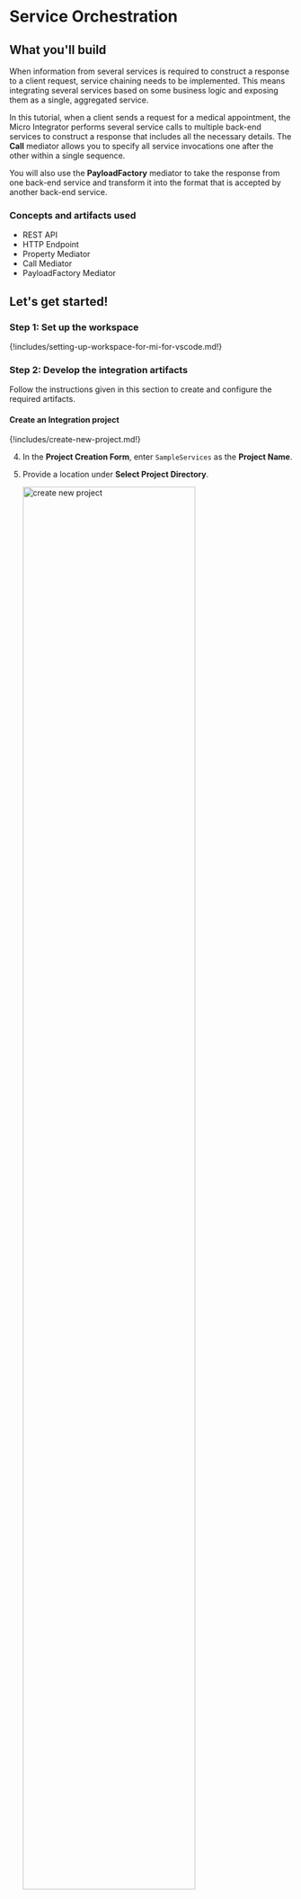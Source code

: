 # Service Orchestration

## What you'll build

When information from several services is required to construct a response to a client request, service chaining needs to be implemented. This means integrating several services based on some business logic and exposing them as a single, aggregated service.

In this tutorial, when a client sends a request for a medical appointment, the Micro Integrator performs several service calls to multiple back-end services to construct a response that includes all the necessary details. The **Call** mediator allows you to specify all service invocations one after the other within a single sequence.

You will also use the **PayloadFactory** mediator to take the response from one back-end service and transform it into the format that is accepted by another back-end service.

### Concepts and artifacts used

-   REST API
-   HTTP Endpoint
-   Property Mediator
-   Call Mediator
-   PayloadFactory Mediator

## Let's get started!

### Step 1: Set up the workspace

{!includes/setting-up-workspace-for-mi-for-vscode.md!}

### Step 2: Develop the integration artifacts

Follow the instructions given in this section to create and configure the required artifacts.

#### Create an Integration project

{!includes/create-new-project.md!}

4. In the **Project Creation Form**, enter `SampleServices` as the **Project Name**.

5. Provide a location under **Select Project Directory**.

    <a href="{{base_path}}/assets/img/learn/tutorials/sending-simple-message-to-service/create-new-project.png"><img src="{{base_path}}/assets/img/learn/tutorials/sending-simple-message-to-service/create-new-project.png" alt="create new project" width="80%"></a>

6. Click **Create**.

Now let's start designing the integration by adding the necessary artifacts.

#### Create new Endpoints

Let's create three HTTP endpoints to represent all three back-end services: Hospital Service, Channeling Service, Payment Service.

1. Navigate to the **MI Project Explorer** > **Endpoints**.

    <a href="{{base_path}}/assets/img/develop/create-artifacts/create-endpoint/create-new-endpoint.png"><img src="{{base_path}}/assets/img/develop/create-artifacts/create-endpoint/create-new-endpoint.png" alt="create new endpoint" width="30%"></a>

2. Hover over **Endpoints** and click the **+** icon that appears.

    <a href="{{base_path}}/assets/img/learn/tutorials/add-endpoint.png"><img src="{{base_path}}/assets/img/learn/tutorials/add-endpoint.png" alt="Add endpoint" width="30%"></a>

3. Next, select **HTTP Endpoint** type from the **Create Endpoint Artifact** interface.

    <a href="{{base_path}}/assets/img/develop/mi-for-vscode/qsg/create-http-endpoint.png"><img src="{{base_path}}/assets/img/develop/mi-for-vscode/qsg/create-http-endpoint.png" alt="Create HTTP Endpoint" width="60%"></a>

4. In the **HTTP Endpoint Form** that appears, specify the following values to create the new endpoint.

    <table>
        <tr>
            <th>Property</th>
            <th>Value</th>
            <th>Description</th>
        </tr>
        <tr>
            <td>Endpoint Name </td>
            <td>
                <code>HospitalServicesEP</code>
            </td>
            <td>
                This is a single endpoint configured to forward requests to the relevant hospital by reading the hospital specified in the request payload.
            </td>
        </tr>
        <tr>
            <td>URI Template</td>
            <td>
                <code>http://localhost:9090/{uri.var.hospital}/categories/{uri.var.category}/reserve</code>
            </td>
            <td>
                The template for the request URL expected by the back-end service. The following two variables will be replaced by the corresponding values in the request message:
                <ul>
                  <li>{uri.var.hospital}</li>
                  <li>{uri.var.category}</li>
                </ul>
            </td>
        </tr>
        <tr>
            <td>Method</td>
            <td>
                <code>POST</code>
            </td>
            <td>
                Endpoint HTTP REST Method.
            </td>
        </tr>
    </table>

5.  Click **Create**.
   
6.  Create another **HTTP Endpoint** for the Channeling back-end service and specify the details given below:
   
    <table>
        <tr>
            <th>Property</th>
            <th>Value</th>
            <th>Description</th>
        </tr>
        <tr>
            <td>Endpoint Name</td>
            <td>`ChannelingFeeEP`</td>
            <td>The name of the endpoint.</td>
        </tr>
        <tr>
            <td>URI Template</td>
            <td><code>http://localhost:9090/{uri.var.hospital}/categories/appointments/{uri.var.appointment_id}/fee</code></td>
            <td>
                The template for the request URL expected by the back-end service. The following two variables will be replaced by the corresponding values in the request message:
                <ul>
                  <li>{uri.var.hospital}: This will be the hospital ID extracted from the original request payload.</li>
                  <li>{uri.var.appointment_id}: This will be the appointment ID extracted from the response payload that is received from the hospital service.</li>
                </ul>
            </td>
        </tr>
        <tr>
            <td>Method</td>
            <td>
                <code>GET</code>
            </td>
            <td>
                This endpoint artifact will be used to get information from the back-end service.
            </td>
        </tr>
    </table>

7.  Click **Create**.

8.  Create another **HTTP Endpoint** for the Settle Payment back-end service and specify the details given below:
   
    <table>
        <tr>
            <th>Property</th>
            <th>Value</th>
            <th>Description</th>
        </tr>
        <tr>
            <td>Endpoint Name</td>
            <td>`SettlePaymentEP`</td>
            <td>The name of the endpoint.</td>
        </tr>
        <tr>
            <td>URI Template</td>
            <td><code>http://localhost:9090/healthcare/payments</code></td>
            <td>
                The template for the request URL expected by the back-end service.
            </td>
        </tr>
        <tr>
            <td>Method</td>
            <td>
                <code>POST </code>
            </td>
            <td>
                This endpoint artifact will be used to post information to the back-end service.
            </td>
        </tr>
    </table>

9.  Click **Create**.

You have now created the endpoints that are required for this tutorial.

#### Create a REST API

1. Go to **MI Project Explorer** > **APIs**.

    <a href="{{base_path}}/assets/img/develop/create-artifacts/create-rest-api/create-rest-api.png"><img src="{{base_path}}/assets/img/develop/create-artifacts/create-rest-api/create-rest-api.png" alt="create new api" width="30%"></a>

2. Hover over **APIs** and click the **+** icon that appears to open the **API Form**.

    <a href="{{base_path}}/assets/img/learn/tutorials/add-api.png"><img src="{{base_path}}/assets/img/learn/tutorials/add-api.png" alt="add API" width="30%"></a>

3. Specify values for the required REST API properties:
    <table>
      <tr>
        <th>Property</th>
        <th>Value</th>
        <th>Description</th>
      </tr>
      <tr>
        <td>Name</td>
        <td><code>HealthcareAPI</code></td>
        <td>
          The name of the REST API.
        </td>
      </tr>
      <tr>
        <td>Context</td>
        <td><code>/healthcare </code></td>
        <td>
          Here you are anchoring the API in the <code>/healthcare </code> context. This will become part of the name of the generated URL used by the client when sending requests to the Healthcare service. For example, setting the context to /healthcare means that the API will only handle HTTP requests where the URL path starts with <code>http://host:port/healthcare<code>.
        </td>
      </tr>
    <table>                                                    
    <a href="{{base_path}}/assets/img/learn/tutorials/sending-simple-message-to-service/synapse-api-artifact.png"><img src="{{base_path}}/assets/img/learn/tutorials/sending-simple-message-to-service/synapse-api-artifact.png" alt="synapse API artifact" width="80%"></a>               

4. Click **Create**. This opens the **Service Designer** interface.

    You can now start configuring the API resource.

5. Click on the `GET` API resource under **Available resources** on the **Service Designer**.

    You will now see the graphical view of the `HealthcareAPI` with its default API Resource.

6. Click the **Edit** icon to edit the API resource.

    <a href="{{base_path}}/assets/img/learn/tutorials/sending-simple-message-to-service/edit-icon.png"><img src="{{base_path}}/assets/img/learn/tutorials/sending-simple-message-to-service/edit-icon.png" alt="edit icon" width="80%"></a>

7. Specify values for the required resource properties:

    <table>
    <tr>
        <th>Property</th>
        <th>Value</th>
        <th>Description</th>
    </tr>
    <tr>
        <td>URI-Template</td>
        <td><code>/categories/{category}/reserve</code></td>
        <td>
            The request URL should match this template. The {category} variable will be replaced with the value sent in the request.
        </td>
    </tr>
    <tr>
        <td>Url Style</td>
        <td>`URI_TEMPLATE`</td>
        <td>
            You can now specify dynamic variables to extract values from the request URL.
        </td>
    </tr>
    <tr>
        <td>Methods</td>
        <td>
            `POST`
        </td>
        <td>
            This API resource will accept POST requests.
        </td>
    </tr>
    </table>
8. Click **Update**.

#### Update the mediation flow

You can now start updating the API resource with the mediation flow.

1. To get started, click on the **+** icon to add the first mediator to the sequence.

2. Select **Property** mediator from the **Mediators** palette. This is used to extract the hospital name that is sent in the request payload. 
   
    <a href="{{base_path}}/assets/img/learn/tutorials/exposing-several-services/add-property-mediator.png"><img src="{{base_path}}/assets/img/learn/tutorials/exposing-several-services/add-property-mediator.png" alt="add property mediator" width="80%"></a>

3. With the **Property** mediator selected, access the **Properties** tab and give the following details:
  <table>
  <tr>
  <th>Property</th>
  <th>Value</th>
  <th>Description</th>
  </tr>
  <tr>
  <td>Property Name</td>
  <td><code>uri.var.hospital</code></td>
  <td>The name that will be used to refer this property's values.</td>
  </tr>
  <tr>
  <td>Property Action</td>
  <td><code>set</code></td>
  <td>The property action.</td>
  </tr>
  <tr>
  <td>Property Data Type</td>
  <td><code>String</code></td>
  <td>The property data type.</td>
  </tr>
  <tr>
  <td>Property Scope</td>
  <td><code>default</code></td>
  <td>The scope of the property.</td>
  </tr>
  <tr>
  <td>Value (Expression)</td>
  <td><code>json-eval(&#36;.hospital_id)</code></td>
  <td>
  <ol>
  <li>
  Click the <strong>Ex</strong> button before the <b>Value</b> field. This specifies the value type as <i>expression</i>.
  </li>
  <li>
  Enter <code>json-eval($.hospital_id)</code> as the expression value.
  </li>
  </ol>
  <b>Note</b>:
  This is the JSONPath expression that will extract the hospital from the request payload.
  </td>
  </tr>
  </table>

4. Click **Submit**.

5. Add a new **Property** mediator just after the previous property mediator. This will retrieve and store the card number that is sent in the request payload.

6. With the **Property** mediator selected, access the Properties tab and specify the following details:
  <table>
  <tr>
  <th>Property</th>
  <th>Value</th>
  <th>Description</th>
  </tr>
  <tr>
  <td>Property Name</td>
  <td><code>card_number</code></td>
  <td>The name of the property, which will be used to refer this property.</td>
  </tr>
  <tr>
  <td>Property Action</td>
  <td><code>set</code></td>
  <td>The property action.</td>
  </tr>
  <tr>
  <td>Property Data Type</td>
  <td><code>String</code></td>
  <td>The property data type.</td>
  </tr>
  <tr>
  <td>Value (Expression)</td>
  <td><code>json-eval(&#36;.cardNo)</code></td>
  <td>
  <ol>
  <li>Click the <strong>Ex</strong> button before the <b>Value</b> field. This specifies the value type as <i>expression</i>.</li>
  <li>Enter <code>json-eval($.cardNo)</code> as the expression value.</li>
  </ol>
  <b>Note</b>:
  This is the JSONPath expression that will extract the card number from the request payload.
  </td>
  </tr>
  <tr>
  <td>Description</td>
  <td>Get Card Number</td>
  <td>The description of the property.</td>
  </tr>
  </table>

7. Add a **Call** mediator from the **Mediators** palette. In the sequence palette, specify the endpoint as `HospitalServicesEP`. Click **Submit**.

    !!! Info
        Using the **Call** mediator allows us to define other service invocations following this mediator.
  
    !!! Note
        The following response will be returned from GrandOakEP, ClemencyEP, or PineValleyEP:
        ```json
        {
            "appointmentNumber": 1,
            "doctor": {
                "name": "thomas collins",
                "hospital": "grand oak community hospital",
                "category": "surgery",
                "availability": "9.00 a.m - 11.00 a.m",
                "fee": 7000.0
            },
            "patient": {
                "name": "John Doe",
                "dob": "1990-03-19",
                "ssn": "234-23-525",
                "address": "California",
                "phone": "8770586755",
                "email": "johndoe@gmail.com"
            },
            "fee": 7000.0,
            "confirmed": false
        }
        ```
        Let's use Property mediators to retrieve and store the values that you get from the response you receive from GrandOakEP, ClemencyEP, or PineValleyEP.

    <a href="{{base_path}}/assets/img/learn/tutorials/exposing-several-services/add-call-mediator.png"><img src="{{base_path}}/assets/img/learn/tutorials/exposing-several-services/add-call-mediator.png" alt="add call mediator" width="80%"></a>

8. Add another **Property** mediator after **Call** mediator to retrieve and store the value sent as `appointmentNumber`.

9. With the **Property** mediator selected, access the Properties tab and specify the following details:
  <table>
  <thead>
  <tr>
  <th>Property</th>
  <th>Value</th>
  <th>Description</th>
  </tr>
  </thead>
  <tbody>
  <tr>
  <td>Property Name</td>
  <td><code>uri.var.appointment_id</code></td>
  <td>This value is used when invoking <b>ChannelingFeeEP</b></td>
  </tr>
  <tr>
  <td>Property Action</td>
  <td><p>Select <strong>set</strong></p></td>
  <td>The action of the property</td>
  </tr>
  <tr>
  <td>Property Data Type</td>
  <td><code>String</code></td>
  <td>The property data type.</td>
  </tr>
  <tr>
  <td>Value (Expression)</td>
  <td><code>json-eval(&#36;.appointmentNumber)</code></td>
  <td>
  <ol>
  <li>Click the <strong>Ex</strong> button before the <b>Value</b> field. This specifies the value type as <i>expression</i>.</li>
  <li>Enter <code>json-eval($.appointmentNumber)</code> as the expression value.</li>
  </ol>
  <b>Note</b>:
  This is the JSONPath expression that will extract the appointment number from the request payload.
  </td>
  </tr>
  <tr>
  <td>Description</td>
  <td>Get Appointment Number</td>
  <td>The description of the property.</td>
  </tr>
  </tbody>
  </table>

10. Similarly, add two more **Property** mediators. They will retrieve and store the `doctor` details and `patient` details respectively from the response that is received from GrandOakEP, ClemencyEP, or PineValleyEP.

    - To store `doctor` details:

        <table>
        <tr>
        <th>Property</th>
        <th>Value</th>
        <th>Description</th>
        </tr>
        <tr>
        <td>Property Name</td>
        <td>
        <code>doctor_details</code>
        </td>
        <td>
        The property name that will be used to refer this property.
        </td>
        </tr>
        <tr>
        <td>Property Action</td>
        <td>
        <strong>set</strong>
        </td>
        <td>
        The property action name.
        </td>
        </tr>
        <tr>
        <td>Property Data Type</td>
        <td><code>String</code></td>
        <td>The property data type.</td>
        </tr>
        <tr>
        <td>Value (Expression)</td>
        <td><code>json-eval(&#36;.doctor)</code></td>
        <td>
        <ol>
        <li>Click the <strong>Ex</strong> button before the <b>Value</b> field. This specifies the value type as <i>expression</i>.</li>
        <li>Enter <code>json-eval($.doctor)</code> as the expression value.</li>
        </ol>
        <b>Note</b>:
        This is the JSONPath expression that will extract the doctor details from the request payload.
        </td>
        </tr>
        <tr>
        <td>Description</td>
        <td>
        Get Doctor Details
        </td>
        <td>The description of the property.</td>
        </tr>
        </table>

    - To store `patient` details:

        <table>
        <tr>
        <th>Property</th>
        <th>Value</th>
        <th>Description</th>
        </tr>
        <tr>
        <td>Property Name</td>
        <td>
        Enter <code>patient_details</code>
        </td>
        <td>
        The property name that will be used to refer this property.
        </td>
        </tr>
        <tr>
        <td>Property Action</td>
        <td>
        Select <strong>set</strong>
        </td>
        <td>
        The property action name.
        </td>
        </tr>
        <tr>
        <td>Property Data Type</td>
        <td><code>String</code></td>
        <td>The property data type.</td>
        </tr>
        <tr>
        <td>Value (Expression)</td>
        <td><code>json-eval(&#36;.patient)</code></td>
        <td>
        <ol>
        <li>Click the <strong>Ex</strong> button before the <b>Value</b> field. This specifies the value type as <i>expression</i>.</li>
        <li>Enter <code>json-eval($.patient)</code> as the expression value.</li>
        </ol>
        <b>Note</b>:
        This is the JSONPath expression that will extract the patient details from the request payload.
        </td>
        </tr>
        <tr>
        <td>Description</td>
        <td>
        Get Patient Details
        </td>
        <td>The description of the property.</td>
        </tr>
        </table>  

11. Add a **Call** mediator from the **Mediators** palette. In the sequence palette specify the endpoint as `ChannelingFeeEP`. Click **Submit**.

    !!! Note
        The following response that is received from ChannelingFeeEP:
        ```json
        {
            "patientName": " John Doe ",
            "doctorName": "thomas collins",
            "actualFee": "7000.0"
        }
        ```  

12. Add a **Property** mediator adjoining the **Call** mediator box to retrieve and store the value sent as `actualFee`. 

13. Access the **Property** tab of the mediator and specify the following details:
  <table>
  <tr>
  <th>Property</th>
  <th>Value</th>
  <th>Description</th>
  </tr>
  <tr>
  <td>Property Name</td>
  <td><code>actual_fee</code></td>
  <td>This value is used when invoking the SettlePaymentEP. The property name that will be used to refer this property.</td>
  </tr>
  <tr>
  <td>Property Action</td>
  <td><code>set</code></td>
  <td>The property action name.</td>
  </tr>
  <tr>
  <td>Property Data Type</td>
  <td><code>String</code></td>
  <td>The property data type.</td>
  </tr>
  <tr>
  <td>Value (Expression)</td>
  <td>`json-eval($.actualFee)`</td>
  <td>
  <ol>
  <li>Click the <strong>Ex</strong> button before the <b>Value</b> field. This specifies the value type as <i>expression</i>.</li>
  <li>Enter `json-eval($.actualFee)` as the expression value.</li>
  </ol>
  </td>
  </tr>
  <tr>
  <td>Description</td>
  <td>Get Actual Fee</td>
  <td>The description of the property.</td>
  </tr>
  </table>

14.  Let's use the **PayloadFactory** mediator to construct the following message payload for the request sent to SettlePaymentEP.

    ```json
    {
        "appointmentNumber": 2,
        "doctor": {
            "name": "thomas collins",
            "hospital": "grand oak community hospital",
            "category": "surgery",
            "availability": "9.00 a.m - 11.00 a.m",
            "Fee": 7000.0
        },
        "patient": {
            "name": "John Doe",
            "Dob": "1990-03-19",
            "ssn": "234-23-525",
            "address": "California",
            "phone": "8770586755",
            "email": "johndoe@gmail.com"
        },
        "fee": 7000.0,
        "Confirmed": false,
        "card_number": "1234567890"
    }
    ```

15.  Add a **PayloadFactory** mediator next to the **Property** mediator to construct the above message payload.

    <a href="{{base_path}}/assets/img/learn/tutorials/exposing-several-services/add-payload-mediator.png"><img src="{{base_path}}/assets/img/learn/tutorials/exposing-several-services/add-payload-mediator.png" alt="add payload mediator" width="80%"></a>

16.  With the **PayloadFactory** mediator selected, access the properties tab of the mediator and specify the following details:
  <table>
  <tr>
  <th>Property</th>
  <th>Description</th>
  </tr>
  <tr>
  <td>Payload Format</td>
  <td>Select <code>Inline</code></td>
  </tr>
  <tr>
  <td>Media Type</td>
  <td>Select <code>json</code></td>
  </tr>
  <tr>
  <td>Payload</td>
  <td>
  ```json 
  {"appointmentNumber":$1, "doctor":$2, "patient":$3, "fee":$4, "confirmed":"false", "card_number":"$5"}
  ```
  This is the message payload to send with the request to SettlePaymentEP. In this payload, $1, $2, $3, $4, and $5 indicate variables.
  </td>
  </tr>
  </table>

17.  To add the arguments for the **PayloadFactory** mediator:
  1. Click the **Add Parameter** in the **Args** field to open the **PayloadFactoryArgument** dialog.
  2. Enter the following information in the **PayloadFactoryArgument** dialog box. This provides the argument that defines the actual value of the first variable (used in the format definition given in the previous step).
    <table>
    <tr>
    <th>Property</th>
    <th>Description</th>
    </tr>
    <tr>
    <td>Argument Value</td>
    <td>
    <div class="content-wrapper">
    <p>Follow the steps given below to specify the expression:</p>
    <ol>
    <li>Click the <strong>Ex</strong> button before the <b>Value</b> field. This specifies the value type as <i>expression</i>.</li>
    </li>
    <li>
    Enter `$ctx:uri.var.appointment_id`.
    Note that the `$ctx` method is similar to using the <code>get-property</code> method. This method checks in the message context.
    </li>
    </ol>
    </div>
    </td>
    </tr>
    <tr>
    <td>
    Evaluator
    </td>
    <td>
    Select <code>xml</code>.</br></br>
    This indicates that the expression is provided in XML.
    </td>
    </tr>
    </table>

    <a href="{{base_path}}/assets/img/learn/tutorials/exposing-several-services/payload-parameter.png"><img src="{{base_path}}/assets/img/learn/tutorials/exposing-several-services/payload-parameter.png" alt="payload mediator parameters" width="30%"></a>

18.  Click **Save**.

19. Similarly, click **Add Parameter** and add more arguments to define the other variables that are used in the message payload format definition. Use the following as the **Value** for each of them:

    -   `$ctx:doctor_details`  
    -   `$ctx:patient_details`  
    -   `$ctx:actual_fee`  
    -   `$ctx:card_number` 
 
20. Click **Submit**.

21. Add a **Call** mediator from the **Mediators** palette.In the sequence palette specify the endpoint as `SettlePaymentEP`. Click **Submit**.

22. Add a **Respond** mediator to send the response to the client. 

### Step 3: Build and run the artifacts

{!includes/build-and-run-artifacts.md!}

### Step 4: Test the use case

Let's test the use case by sending a simple client request that invokes the service.

#### Start the back-end service

1. Download the JAR file of the back-end service from [here](https://github.com/wso2-docs/WSO2_EI/blob/master/Back-End-Service/Hospital-Service-JDK11-2.0.0.jar).
2. Open a terminal, navigate to the location where your saved the back-end service.
3. Execute the following command to start the service:

    ```bash
    java -jar Hospital-Service-JDK11-2.0.0.jar
    ```

#### Send the client request

Let's send a request to the API resource to make a reservation. You can use the embedded <b>HTTP Client</b> of WSO2 Integration Studio as follows:

1. Open the <b>HTTP Client</b> of WSO2 Integration Studio.

    !!! Tip
        If you don't see the <b>HTTP Client</b> pane, go to <b>Window -> Show View - Other</b> and select <b>HTTP Client</b> to enable the client pane.
    
2. Enter the request information as given below and click the <b>Send</b> icon (<img src="{{base_path}}/assets/img/integrate/tutorials/common/play-head-icon.png" width="20">).
    
    <table>
        <tr>
            <th>Method</th>
            <td>
               <code>POST</code> 
            </td>
        </tr>
        <tr>
            <th>Headers</th>
            <td>
              <code>Content-Type=application/json</code>
            </td>
        </tr>
        <tr>
            <th>URL</th>
            <td><code>http://localhost:8290/healthcare/categories/surgery/reserve</code></br></br>
              <ul>
                <li>
                  The URI-Template format that is used in this URL was defined when creating the API resource:
          <code>http://<host>:<port>/categories/{category}/reserve</code>.
                </li>
              </ul>
            </td>
        </tr>
        <tr>
            <th>Body</th>
            <td>
            <div>
              <code>
                {
                  "patient": {
                  "name": "John Doe",
                  "dob": "1940-03-19",
                  "ssn": "234-23-525",
                  "address": "California",
                  "phone": "8770586755",
                  "email": "johndoe@gmail.com",
                  "cardNo": "7844481124110331"
                  },
                  "doctor": "thomas collins",
                  "hospital_id": "grandoaks",
                  "hospital": "grand oak community hospital",
                  "appointment_date": "2025-04-02"
                }
              </code>
            </div></br>
            <ul>
              <li>
                This JSON payload contains details of the appointment reservation, which includes patient details, doctor, hospital, and data of appointment.
              </li>
            </ul>
        </tr>
     </table>
     
If you want to send the client request from your terminal:

1. Install and set up [cURL](https://curl.haxx.se/) as your REST client.
2. Create a JSON file named `request.json` with the following request payload.

    ```json
    {
      "patient": {
      "name": "John Doe",
      "dob": "1940-03-19",
      "ssn": "234-23-525",
      "address": "California",
      "phone": "8770586755",
      "email": "johndoe@gmail.com",
      "cardNo": "7844481124110331"
      },
      "doctor": "thomas collins",
      "hospital_id": "grandoaks",
      "hospital": "grand oak community hospital",
      "appointment_date": "2025-04-02"
    }
    ```
3. Open a terminal and navigate to the directory where you have saved the `request.json` file.

4. Execute the following command.

    ```bash
    curl -v -X POST --data @request.json  http://localhost:8290/healthcare/categories/surgery/reserve  --header "Content-Type:application/json"
    ```

#### Analyze the response

You will see the response received to your <b>HTTP Client</b>:

```json
{
"patient":"John Doe",
"actualFee":7000.0,
"discount":20,
"discounted":5600.0,
"paymentID":"480fead2-e592-4791-941a-690ad1363802",
"status":"Settled"
}
```

You have now explored how the Micro Integrator can perform service chaining using the **Call** mediator and transform message payloads from one format to another using the **PayloadFactory** mediator.